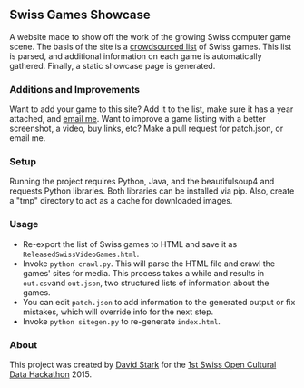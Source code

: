 Swiss Games Showcase
--------------------
A website made to show off the work of the growing Swiss computer game scene. The basis of the site is a [crowdsourced list](https://docs.google.com/document/d/1-BlXLSE8LImgajJB5DWvMkbupmBPU8EnEs6JEfjwHJs/edit) of Swiss games. This list is parsed, and additional information on each game is automatically gathered. Finally, a static showcase page is generated.

### Additions and Improvements
Want to add your game to this site? Add it to the list, make sure it has a year attached, and [email me](mailto:zarkonnen@gmail.com). Want to improve a game listing with a better screenshot, a video, buy links, etc? Make a pull request for patch.json, or email me.

### Setup
Running the project requires Python, Java, and the beautifulsoup4 and requests Python libraries. Both libraries can be installed via pip. Also, create a "tmp" directory to act as a cache for downloaded images.

### Usage
* Re-export the list of Swiss games to HTML and save it as `ReleasedSwissVideoGames.html`.
* Invoke `python crawl.py`. This will parse the HTML file and crawl the games' sites for media. This process takes a while and results in `out.csv`and `out.json`, two structured lists of information about the games.
* You can edit `patch.json` to add information to the generated output or fix mistakes, which will override info for the next step.
* Invoke `python sitegen.py` to re-generate `index.html`.

### About
This project was created by [David Stark](http://www.zarkonnen.com) for the [1st Swiss Open Cultural Data Hackathon](http://make.opendata.ch/wiki/event:2015-02) 2015.
